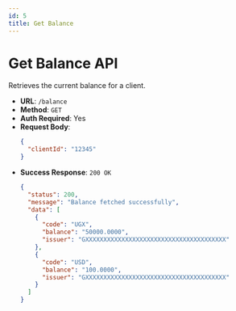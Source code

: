 ```yaml
---
id: 5
title: Get Balance
---
```


# Get Balance API

Retrieves the current balance for a client.

- **URL**: `/balance`
- **Method**: `GET`
- **Auth Required**: Yes
- **Request Body**:
  ```json
  {
    "clientId": "12345"
  }
  ```
- **Success Response**: `200 OK`
  ```json
  {
    "status": 200,
    "message": "Balance fetched successfully",
    "data": [
      {
        "code": "UGX",
        "balance": "50000.0000",
        "issuer": "GXXXXXXXXXXXXXXXXXXXXXXXXXXXXXXXXXXXXXXX"
      },
      {
        "code": "USD",
        "balance": "100.0000",
        "issuer": "GXXXXXXXXXXXXXXXXXXXXXXXXXXXXXXXXXXXXXXX"
      }
    ]
  }
  ```